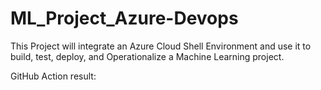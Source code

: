 # ML_Project_Azure-Devops
This Project will integrate an Azure Cloud Shell Environment and use it to build, test, deploy, and Operationalize a Machine Learning project.


GitHub Action result:
